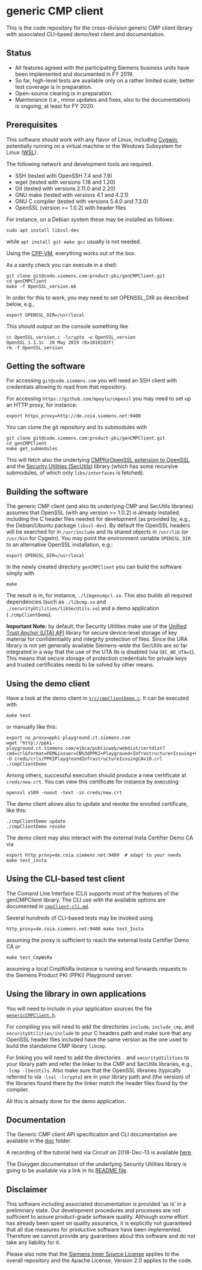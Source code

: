 # generic CMP client

This is the code repository for the cross-division generic CMP client library
with associated CLI-based demo/test client and documentation.

## Status

* All features agreed with the participating Siemens business units
have been implemented and documented in FY 2019.
* So far, high-level tests are available only on a rather limited scale;
better test coverage is in preparation.
* Open-source clearing is in preparation.
* Maintenance (i.e., minor updates and fixes, also to the documentation)
is ongoing, at least for FY 2020.


## Prerequisites

This software should work with any flavor of Linux, including [Cygwin](https://www.cygwin.com/),
potentially running on a virtual machine or the Windows Subsystem for Linux ([WSL](https://docs.microsoft.com/windows/wsl/about)).

The following network and development tools are required.
* SSH (tested with OpenSSH 7.4 and 7.9)
* wget (tested with versions 1.18 and 1.20)
* Git (tested with versions 2.11.0 and 2.20)
* GNU make (tested with versions 4.1 and 4.2.1)
* GNU C compiler (tested with versions 5.4.0 and 7.3.0)
* OpenSSL (version >= 1.0.2) with header files

For instance, on a Debian system these may be installed as follows:
```
sudo apt install libssl-dev
```
while `apt install git make gcc` usually is not needed.

Using the [CPP-VM](https://ccp.siemens.com/docs/meta-siemens/docs/getting-started/), everything works out of the box.

As a sanity check you can execute in a shell:
```
git clone git@code.siemens.com:product-pki/genCMPClient.git
cd genCMPClient
make -f OpenSSL_version.mk
```
In order for this to work, you may need to set OPENSSL_DIR as described below,
e.g.,
```
export OPENSSL_DIR=/usr/local
```

This should output on the console something like
```
cc OpenSSL_version.c -lcrypto -o OpenSSL_version
OpenSSL 1.1.1c  28 May 2019 (0x1010103f)
rm -f OpenSSL_version
```


## Getting the software

For accessing `git@code.siemens.com` you will need an SSH client with credentials allowing to read from that repository.

For accessing `https://github.com/mpeylo/cmpossl` you may need to set up an HTTP proxy, for instance:
```
export https_proxy=http://de.coia.siemens.net:9400
```
<!---export no_proxy=$no_proxy,code.siemens.com  # not needed since we use SSH for the other (sub-)modules -->

You can clone the git repository and its submodules with
```
git clone git@code.siemens.com:product-pki/genCMPClient.git
cd genCMPClient
make get_submodules
```

This will fetch also the underlying [CMPforOpenSSL extension to OpenSSL](https://github.com/mpeylo/cmpossl) and
the [Security Utilities (SecUtils)](https://code.siemens.com/mo_mm_linux_distribution/securityUtilities) library
(which has some recursive submodules, of which only `libs/interfaces` is fetched).


## Building the software

The generic CMP client (and also its underlying CMP and SecUtils libraries) assumes that OpenSSL (with any version >= 1.0.2) is already installed,
including the C header files needed for development (as provided by, e.g., the Debian/Ubuntu package `libssl-dev`).
By default the OpenSSL headers will be searched for in `/usr/include` and its shared objects in `/usr/lib` (or `/usr/bin` for Cygwin).
You may point the environment variable `OPENSSL_DIR` to an alternative OpenSSL installation, e.g.:
```
export OPENSSL_DIR=/usr/local
```

In the newly created directory `genCMPClient` you can build the software simply with
```
make
```

The result is in, for instance, `./libgencmpcl.so`.
This also builds all required dependencies (such as `./libcmp.so` and `./securityUtilities/libSecUtils.so`) and a demo application (`./cmpClientDemo`).

**Important Note:** by default, the Security Utilities make use of the
[Unified Trust Anchor (UTA) API](https://code.siemens.com/hermann.seuschek/uta_api) library
for secure device-level storage of key material for confidentiality and integrity protection of files.
Since the URA library is not yet generally available Siemens-wide the SecUtils are so far integrated in a way that the use of the UTA lib is disabled (via `SEC_NO_UTA=1`).
This means that secure storage of protection credentials for private keys and trusted certificates needs to be solved by other means.


## Using the demo client

Have a look at the demo client in [`src/cmpClientDemo.c`](src/cmpClientDemo.c).
It can be executed with
```
make test
```

or manually like this:

```
export no_proxy=ppki-playground.ct.siemens.com
wget "http://ppki-playground.ct.siemens.com/ejbca/publicweb/webdist/certdist?cmd=crl&format=PEM&issuer=CN%3dPPKI+Playground+Infrastructure+Issuing+CA+v1.0%2cOU%3dCorporate+Technology%2cOU%3dFor+internal+test+purposes+only%2cO%3dSiemens%2cC%3dDE" -O creds/crls/PPKIPlaygroundInfrastructureIssuingCAv10.crl
./cmpClientDemo
```

Among others, successful execution should produce a new certificate at `creds/new.crt`.
You can view this certificate for instance by executing
```
openssl x509 -noout -text -in creds/new.crt
```

The demo client allows also to update and revoke the enrolled certificate, like this:
```
./cmpClientDemo update
./cmpClientDemo revoke
```


The demo client may also interact with the external Insta Certifier Demo CA via
```
export http_proxy=de.coia.siemens.net:9400  # adapt to your needs
make test_insta
```


## Using the CLI-based test client

The Comand Line Interface (CLI) supports most of the features of the genCMPClient library.
The CLI use with the available options are documented in [`cmpClient-cli.md`](doc/cmpClient-cli.md).

Several hundreds of CLI-based tests may be invoked using
```
http_proxy=de.coia.siemens.net:9400 make test_Insta
```
assuming the proxy is sufficient to reach the external Insta Certifier Demo CA
or
```
make test_CmpWsRa
```
assuming a local CmpWsRa instance is running and forwards requests to the Siemens Product PKI (PPKI) Playground server.


## Using the library in own applications

You will need to include in your application sources the file [`genericCMPClient.h`](include/genericCMPClient.h).

For compiling you will need to add the directories `include`, `include_cmp`, and `securityUtilities/include` to your C headers path and
make sure that any OpenSSL header files included have the same version as the one used to build the standalone CMP library `libcmp`.

For linking you will need to add the directories `.` and `securityUtilities` to your library path and
refer the linker to the CMP and SecUtils libraries, e.g., `-lcmp -lSecUtils`.
Also make sure that the OpenSSL libraries (typically referred to via `-lssl -lcrypto`) are in your library path and
(the version) of the libraries found there by the linker match the header files found by the compiler.

All this is already done for the demo application.


## Documentation

The Generic CMP client API specification and CLI documentation are available in the [doc](doc/) folder.

A recording of the tutorial held via Circuit on 2018-Dec-13 is available [here](https://myvideo.siemens.com/media/1_f7bjtdba).

The Doxygen documentation of the underlying Security Utilities library is going to be available
via a link in its [README file](https://code.siemens.com/mo_mm_linux_distribution/securityUtilities/blob/development/README.md).


## Disclaimer

This software including associated documentation is provided ‘as is’ in a preliminary state.
Our development procedures and processes are not sufficient to assure product-grade software quality.
Although some effort has already been spent on quality assurance,
it is explicitly not guaranteed that all due measures for productive software have been implemented.
Therefore we cannot provide any guarantees about this software and do not take any liability for it.

Please also note that the [Siemens Inner Source License](LICENSE) applies to
the overall repository and the Apache License, Version 2.0 applies to the code.
